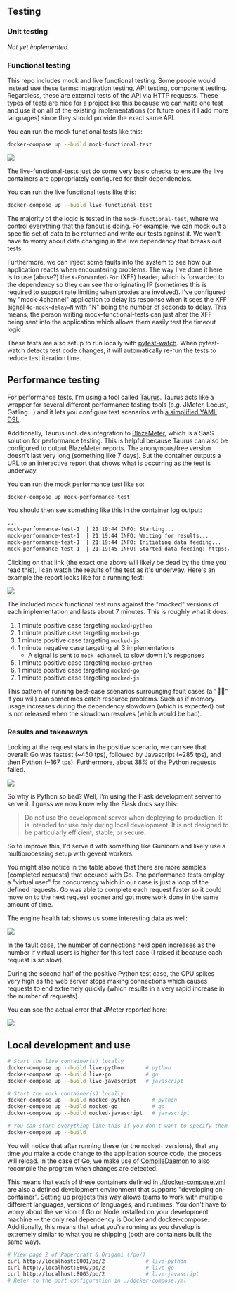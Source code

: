 ## Testing
### Unit testing
_Not yet implemented._
### Functional testing
This repo includes mock and live functional testing. Some people would instead use these terms: integration testing, API testing, component testing. Regardless, these are external tests of the API via HTTP requests. These types of tests are nice for a project like this because we can write one test and use it on all of the existing implementations (or future ones if I add more languages) since they should provide the exact same API. 

You can run the mock functional tests like this:
```sh
docker-compose up --build mock-functional-test
```

<img src="./docs/img/glue-functional-testing.drawio.png">

The live-functional-tests just do some very basic checks to ensure the live containers are appropriately configured for their dependencies. 

You can run the live functional tests like this:
```sh
docker-compose up --build live-functional-test
```

The majority of the logic is tested in the `mock-functional-test`, where we control everything that the fanout is doing. For example, we can mock out a specific set of data to be returned and write our tests against it. We won't have to worry about data changing in the live dependency that breaks out tests.

Furthermore, we can inject some faults into the system to see how our application reacts when encountering problems. The way I've done it here is to use (abuse?) the `X-Forwarded-For` (XFF) header, which is forwarded to the dependency so they can see the originating IP (sometimes this is required to support rate limiting when proxies are involved). I've configured my "mock-4channel" application to delay its response when it sees the XFF signal `4c-mock-delay=N` with "N" being the number of seconds to delay. This means, the person writing mock-functional-tests can just alter the XFF being sent into the application which allows them easily test the timeout logic.

These tests are also setup to run locally with [pytest-watch](https://pypi.org/project/pytest-watch/). When pytest-watch detects test code changes, it will automatically re-run the tests to reduce test iteration time.

## Performance testing
For performance tests, I'm using a tool called [Taurus](https://gettaurus.org/). Taurus acts like a wrapper for several different performance testing tools (e.g. JMeter, Locust, Gatling...) and it lets you configure test scenarios with [a simplified YAML DSL](../tests/performance/src/mock-perf-test.yml). 

Additionally, Taurus includes integration to [BlazeMeter](https://www.blazemeter.com/), which is a SaaS solution for performance testing. This is helpful because Taurus can also be configured to output BlazeMeter reports. The anonymous/free version doesn't last very long (something like 7 days). But the container outputs a URL to an interactive report that shows what is occurring as the test is underway.

You can run the mock performance test like so:
```
docker-compose up mock-performance-test
```

You should then see something like this in the container log output:
```txt
...
mock-performance-test-1  | 21:19:44 INFO: Starting...
mock-performance-test-1  | 21:19:44 INFO: Waiting for results...
mock-performance-test-1  | 21:19:44 INFO: Initiating data feeding...
mock-performance-test-1  | 21:19:45 INFO: Started data feeding: https://a.blazemeter.com/app/?public-token=UN81on78FhUAxSoy8XF2FA1Qzglsk1x0kCeujtrb0GIXvOziqT#reports/r-ext-65ce7fe708759686401114/summary
```

Clicking on that link (the exact one above will likely be dead by the time you read this), I can watch the results of the test as it's underway. Here's an example the report looks like for a running test:

<img src="./img/perf_blazemeter_report.png">

The included mock functional test runs against the "mocked" versions of each implementation and lasts about 7 minutes. This is roughly what it does:

1. 1 minute positive case targeting `mocked-python`
1. 1 minute positive case targeting `mocked-go`
1. 1 minute positive case targeting `mocked-js`
1. 1 minute negative case targeting all 3 implementations
   - A signal is sent to `mock-4channel` to slow down it's responses
1. 1 minute positive case targeting `mocked-python`
1. 1 minute positive case targeting `mocked-go`
1. 1 minute positive case targeting `mocked-js`

This pattern of running best-case scenarios surrounging fault cases (a "💩🥪" if you will) can sometimes catch resource problems. Such as if memory usage increases during the dependency slowdown (which is expected) but is not released when the slowdown resolves (which would be bad).

### Results and takeaways

Looking at the request stats in the positive scenario, we can see that overall: Go was fastest (~450 tps), followed by Javascript (~285 tps), and then Python (~167 tps). Furthermore, about 38% of the Python requests failed. 

<img src="./img/perf_request_stats.png">

So why is Python so bad? Well, I'm using the Flask development server to serve it. I guess we now know why the Flask docs say this:
> Do not use the development server when deploying to production. It is intended for use only during local development. It is not designed to be particularly efficient, stable, or secure.

So to improve this, I'd serve it with something like Gunicorn and likely use a multiprocessing setup with gevent workers.

You might also notice in the table above that there are more samples (completed requests) that occured with Go. The performance tests employ a "virtual user" for concurrency which in our case is just a loop of the defined requests. Go was able to complete each request faster so it could move on to the next request sooner and got more work done in the same amount of time.

The engine health tab shows us some interesting data as well:

<img src="./img/perf_engine.png">

In the fault case, the number of connections held open increases as the number if virtual users is higher for this test case (I raised it because each request is so slow).

During the second half of the positive Python test case, the CPU spikes very high as the web server stops making connections which causes requests to end extremely quickly (which  results in a very rapid increase in the number of requests).

You can see the actual error that JMeter reported here:

<img src="./img/perf_errors.png">


## Local development and use

```sh
# Start the live container(s) locally
docker-compose up --build live-python       # python
docker-compose up --build live-go           # go
docker-compose up --build live-javascript   # javascript

# Start the mock container(s) locally
docker-compose up --build mocked-python       # python
docker-compose up --build mocked-go           # go
docker-compose up --build mocked-javascript   # javascript

# You can start everything like this if you don't want to specify them individually
docker-compose up --build
```
You will notice that after running these (or the `mocked-` versions), that any time you make a code change to the application source code, the process will reload. In the case of Go, we make use of [CompileDaemon](https://github.com/githubnemo/CompileDaemon) to also recompile the program when changes are detected. 

This means that each of these containers defined in [./docker-compose.yml](./docker-compose.yml) are also a defined development environment that supports "developing on-container". Setting up projects this way allows teams to work with multiple different languages, versions of languages, and runtimes. You don't have to worry about the version of Go or Node installed on your development machine -- the only real dependency is Docker and docker-compose. Additionally, this means that what you're running as you develop is extremely similar to what you're shipping (both are containers built the same way).

```sh
# View page 2 of Papercraft & Origami (/po/)
curl http://localhost:8001/po/2             # live-python
curl http://localhost:8002/po/2             # live-go
curl http://localhost:8003/po/2             # live-javascript
# Refer to the port configuration in ./docker-compose.yml
```